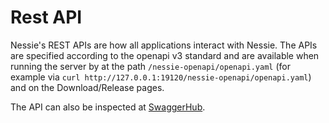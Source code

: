 # Rest API

Nessie's REST APIs are how all applications interact with Nessie. The APIs are specified 
according to the openapi v3 standard and are available when running the server by at the path
`/nessie-openapi/openapi.yaml` (for example via `curl http://127.0.0.1:19120/nessie-openapi/openapi.yaml`)
and on the Download/Release pages.

The API can also be inspected at [SwaggerHub](https://app.swaggerhub.com/apis/projectnessie/nessie).
